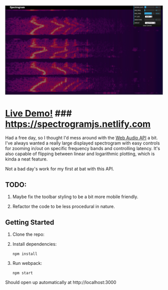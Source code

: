 ![Spectrogram Screen Shot](/screenshot.jpg 'Spectrogram Screen Shot')

# [Live Demo!](https://spectrogramjs.netlify.com) ### https://spectrogramjs.netlify.com

Had a free day, so I thought I'd mess around with the [Web Audio API](https://developer.mozilla.org/en-US/docs/Web/API/Web_Audio_API) a bit. I've always wanted a really large displayed spectrogram with easy controls for zooming in/out on specific frequency bands and controlling latency. It's also capable of flipping between linear and logarithmic plotting, which is kinda a neat feature.

Not a bad day's work for my first at bat with this API.

## TODO:

1.  Maybe fix the toolbar styling to be a bit more mobile friendly.

2.  Refactor the code to be less procedural in nature.

## Getting Started

1.  Clone the repo:

2.  Install dependencies:

        npm install

3.  Run webpack:

        npm start

Should open up automatically at http://localhost:3000
